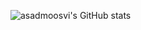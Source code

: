 ![asadmoosvi's GitHub stats](https://github-readme-stats.vercel.app/api?username=asadmoosvi&theme=tokyonight&show_icons=true)
